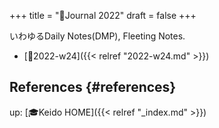 +++
title = "📅Journal 2022"
draft = false
+++

いわゆるDaily Notes(DMP), Fleeting Notes.

-   [📓2022-w24]({{< relref "2022-w24.md" >}})


## References {#references}

up: [🎓Keido HOME]({{< relref "_index.md" >}})
